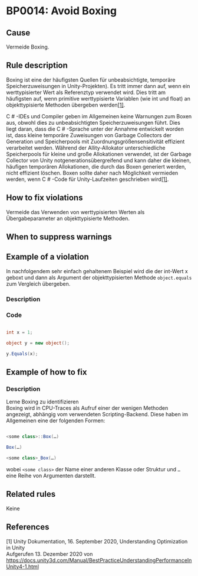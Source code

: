 # BP0014: Avoid Boxing

## Cause

Vermeide Boxing.

## Rule description

Boxing ist eine der häufigsten Quellen für unbeabsichtigte, temporäre Speicherzuweisungen in Unity-Projekten).
Es tritt immer dann auf, wenn ein werttypisierter Wert als Referenztyp verwendet wird. Dies tritt am häufigsten auf, wenn primitive werttypisierte Variablen (wie int und float) an objekttypisierte Methoden übergeben werden[[1]](*1).

C # -IDEs und Compiler geben im Allgemeinen keine Warnungen zum Boxen aus, obwohl dies zu unbeabsichtigten Speicherzuweisungen führt. Dies liegt daran, dass die C # -Sprache unter der Annahme entwickelt worden ist, dass kleine temporäre Zuweisungen von Garbage Collectors der Generation und Speicherpools mit Zuordnungsgrößensensitivität effizient verarbeitet werden.
Während der Allity-Allokator unterschiedliche Speicherpools für kleine und große Allokationen verwendet, ist der Garbage Collector von Unity notgenerationsübergreifend und kann daher die kleinen, häufigen temporären Allokationen, die durch das Boxen generiert werden, nicht effizient löschen.
Boxen sollte daher nach Möglichkeit vermieden werden, wenn C # -Code für Unity-Laufzeiten geschrieben wird[[1]](*1).

## How to fix violations

Vermeide das Verwenden von werttypisierten Werten als Übergabeparameter an objekttypisierte Methoden.

## When to suppress warnings

## Example of a violation

In nachfolgendem sehr einfach gehaltenem Beispiel wird die der int-Wert x geboxt und dann als Argument der objekttypisierten Methode `object.equals` zum Vergleich übergeben.

### Description

### Code

```csharp

int x = 1;

object y = new object();

y.Equals(x);

```

## Example of how to fix

### Description

Lerne Boxing zu identifizieren<br />
Boxing wird in CPU-Traces als Aufruf einer der wenigen Methoden angezeigt, abhängig vom verwendeten Scripting-Backend.
Diese haben im Allgemeinen eine der folgenden Formen:

```csharp

<some class>::Box(…)

Box(…)

<some class>_Box(…)

```


wobei `<some class>` der Name einer anderen Klasse oder Struktur und `…` eine Reihe von Argumenten darstellt.


## Related rules

Keine

## References


<a id="1">[1]</a>
Unity Dokumentation, 16. September 2020, Understanding Optimization in Unity <br /> 
Aufgerufen 13. Dezember 2020 von https://docs.unity3d.com/Manual/BestPracticeUnderstandingPerformanceInUnity4-1.html

